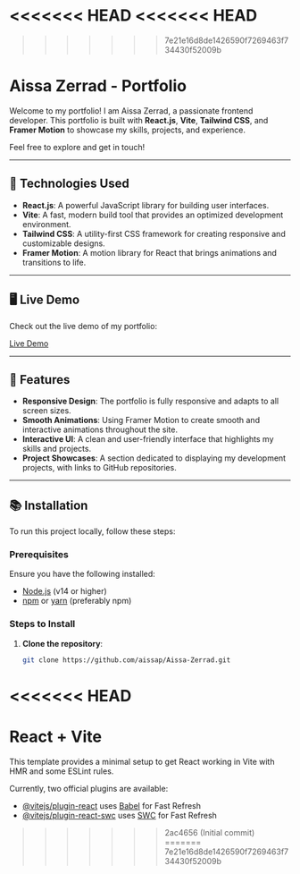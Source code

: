<<<<<<< HEAD
<<<<<<< HEAD
=======
>>>>>>> 7e21e16d8de1426590f7269463f734430f52009b
# Aissa Zerrad - Portfolio

Welcome to my portfolio! I am Aissa Zerrad, a passionate frontend developer. This portfolio is built with **React.js**, **Vite**, **Tailwind CSS**, and **Framer Motion** to showcase my skills, projects, and experience.

Feel free to explore and get in touch!

---

## 🔧 Technologies Used

- **React.js**: A powerful JavaScript library for building user interfaces.
- **Vite**: A fast, modern build tool that provides an optimized development environment.
- **Tailwind CSS**: A utility-first CSS framework for creating responsive and customizable designs.
- **Framer Motion**: A motion library for React that brings animations and transitions to life.

---

## 🖥️ Live Demo

Check out the live demo of my portfolio:

[Live Demo](https://aissazerrad.org)

---

## 🚀 Features

- **Responsive Design**: The portfolio is fully responsive and adapts to all screen sizes.
- **Smooth Animations**: Using Framer Motion to create smooth and interactive animations throughout the site.
- **Interactive UI**: A clean and user-friendly interface that highlights my skills and projects.
- **Project Showcases**: A section dedicated to displaying my development projects, with links to GitHub repositories.

---

## 📚 Installation

To run this project locally, follow these steps:

### Prerequisites
Ensure you have the following installed:
- [Node.js](https://nodejs.org/) (v14 or higher)
- [npm](https://www.npmjs.com/) or [yarn](https://yarnpkg.com/) (preferably npm)

### Steps to Install

1. **Clone the repository**:
   ```bash
   git clone https://github.com/aissap/Aissa-Zerrad.git
<<<<<<< HEAD
=======
# React + Vite

This template provides a minimal setup to get React working in Vite with HMR and some ESLint rules.

Currently, two official plugins are available:

- [@vitejs/plugin-react](https://github.com/vitejs/vite-plugin-react/blob/main/packages/plugin-react/README.md) uses [Babel](https://babeljs.io/) for Fast Refresh
- [@vitejs/plugin-react-swc](https://github.com/vitejs/vite-plugin-react-swc) uses [SWC](https://swc.rs/) for Fast Refresh
>>>>>>> 2ac4656 (Initial commit)
=======
>>>>>>> 7e21e16d8de1426590f7269463f734430f52009b

